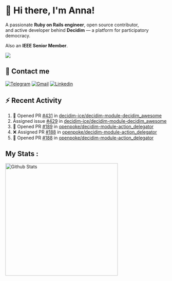# 👋 Hi there, I'm Anna!

A passionate **Ruby on Rails engineer**, open source contributor,  
and active developer behind **Decidim** — a platform for participatory democracy. 

Also an **IEEE Senior Member**.

<img src="https://komarev.com/ghpvc/?username=antopalidi&color=blueviolet&style=for-the-badge">

## 📩 Contact me 
[![Telegram](https://img.shields.io/badge/Telegram-2CA5E0?style=for-the-badge&logo=telegram&logoColor=white)](https://t.me/anna_top)
[![Gmail](https://img.shields.io/badge/email-D14836?style=for-the-badge&logo=gmail&logoColor=white)](mailto:topalididev@gmail.com)
[![Linkedin](https://img.shields.io/badge/LinkedIn-0077B5?style=for-the-badge&logo=linkedin&logoColor=white)](https://www.linkedin.com/in/topalidi/)
<!-- [![Codewars](https://img.shields.io/badge/Codewars-B1361E?style=for-the-badge&logo=Codewars&logoColor=white)](https://www.codewars.com/users/antopalidi) -->

## :zap: Recent Activity

<!--START_SECTION:activity-->
1. 💪 Opened PR [#431](undefined) in [decidim-ice/decidim-module-decidim_awesome](https://github.com/decidim-ice/decidim-module-decidim_awesome)
2.  Assigned issue [#429](https://github.com/decidim-ice/decidim-module-decidim_awesome/issues/429) in [decidim-ice/decidim-module-decidim_awesome](https://github.com/decidim-ice/decidim-module-decidim_awesome)
3. 💪 Opened PR [#189](undefined) in [openpoke/decidim-module-action_delegator](https://github.com/openpoke/decidim-module-action_delegator)
4. ❌ Assigned PR [#188](undefined) in [openpoke/decidim-module-action_delegator](https://github.com/openpoke/decidim-module-action_delegator)
5. 💪 Opened PR [#188](undefined) in [openpoke/decidim-module-action_delegator](https://github.com/openpoke/decidim-module-action_delegator)
<!--END_SECTION:activity-->

## My Stats :
<!--
<img alt="activity" src="https://streak-stats.demolab.com?user=antopalidi" />
-->
<div>
<img align="top" width="350px" alt="Github Stats" src="https://github-readme-stats-git-master-antopalidis-projects.vercel.app/api?username=antopalidi&count_private=true&show_icons=true&hide_border=true" />
<!-- <img align="top" alt="top langs" src="https://github-readme-stats-git-master-antopalidis-projects.vercel.app/api/top-langs/?username=antopalidi&layout=compact" />
 </div> -->

<!--
**antopalidi/antopalidi** is a ✨ _special_ ✨ repository because its `README.md` (this file) appears on your GitHub profile.
-->
